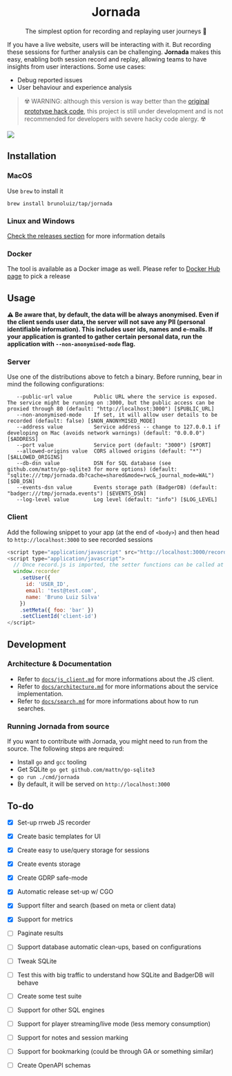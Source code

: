 <h1 align="center">
  Jornada
</h1>

<p align="center">
  The simplest option for recording and replaying user journeys 🎯
</p>

If you have a live website, users will be interacting with it. But recording these sessions for further analysis can be challenging.
**Jornada** makes this easy, enabling both session record and replay, allowing teams to have insights from user interactions. Some use cases:

- Debug reported issues
- User behaviour and experience analysis

> ☢️ WARNING: although this version is way better than the [original prototype hack code][1], this project is still under development and
> is not recommended for developers with severe hacky code alergy. ☢️

![](./docs/demo.gif)


## Installation

### MacOS

Use `brew` to install it

```
brew install brunoluiz/tap/jornada
```

### Linux and Windows

[Check the releases section](https://github.com/brunoluiz/jornada/releases) for more information details 

### Docker

The tool is available as a Docker image as well. Please refer to [Docker Hub page](https://hub.docker.com/r/brunoluiz/jornada/tags) to pick a release

## Usage

**⚠️ Be aware that, by default, the data will be always anonymised. Even if the client sends user data, the server will not save any PII (personal 
identifiable information). This includes user ids, names and e-mails. If your application is granted to gather certain personal data, 
run the application with `--non-anonymised-mode` flag.**

### Server

Use one of the distributions above to fetch a binary. Before running, bear in mind the following configurations:

```
   --public-url value       Public URL where the service is exposed. The service might be running on :3000, but the public access can be proxied through 80 (default: "http://localhost:3000") [$PUBLIC_URL]
   --non-anonymised-mode    If set, it will allow user details to be recorded (default: false) [$NON_ANONYMISED_MODE]
   --address value          Service address -- change to 127.0.0.1 if developing on Mac (avoids network warnings) (default: "0.0.0.0") [$ADDRESS]
   --port value             Service port (default: "3000") [$PORT]
   --allowed-origins value  CORS allowed origins (default: "*") [$ALLOWED_ORIGINS]
   --db-dsn value           DSN for SQL database (see github.com/mattn/go-sqlite3 for more options) (default: "sqlite:///tmp/jornada.db?cache=shared&mode=rwc&_journal_mode=WAL") [$DB_DSN]
   --events-dsn value       Events storage path (BadgerDB) (default: "badger:///tmp/jornada.events") [$EVENTS_DSN]
   --log-level value        Log level (default: "info") [$LOG_LEVEL]
```

### Client

Add the following snippet to your app (at the end of `<body>`) and then head to `http://localhost:3000` to see recorded sessions

```js
<script type="application/javascript" src="http://localhost:3000/record.js" ></script>
<script type="application/javascript">
  // Once record.js is imported, the setter functions can be called at any point in your application
  window.recorder
    .setUser({
      id: 'USER_ID',
      email: 'test@test.com',
      name: 'Bruno Luiz Silva'
    })
    .setMeta({ foo: 'bar' })
    .setClientId('client-id')
</script>
```

## Development

### Architecture & Documentation

- Refer to [`docs/js_client.md`](./docs/js_client.md) for more informations about the JS client.
- Refer to [`docs/architecture.md`](./docs/architecture.md) for more informations about the service implementation.
- Refer to [`docs/search.md`](./docs/search.md) for more informations about how to run searches.

### Running Jornada from source

If you want to contribute with Jornada, you might need to run from the source. The following steps are required:

- Install `go` and `gcc` tooling
- Get SQLite `go get github.com/mattn/go-sqlite3`
- `go run ./cmd/jornada`
- By default, it will be served on `http://localhost:3000`

## To-do

- [x] Set-up rrweb JS recorder
- [x] Create basic templates for UI
- [x] Create easy to use/query storage for sessions
- [x] Create events storage
- [x] Create GDRP safe-mode
- [x] Automatic release set-up w/ CGO
- [x] Support filter and search (based on meta or client data)
- [x] Support for metrics
- [ ] Paginate results
- [ ] Support database automatic clean-ups, based on configurations
- [ ] Tweak SQLite
- [ ] Test this with big traffic to understand how SQLite and BadgerDB will behave
- [ ] Create some test suite
- [ ] Support for other SQL engines
- [ ] Support for player streaming/live mode (less memory consumption)
- [ ] Support for notes and session marking
- [ ] Support for bookmarking (could be through GA or something similar)
- [ ] Create OpenAPI schemas


[1]: https://gist.github.com/brunoluiz/96f111071f3a483ced13f57514707595
